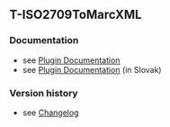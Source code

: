 T-ISO2709ToMarcXML
----------

### Documentation ###

* see [Plugin Documentation](./doc/About.md)
* see [Plugin Documentation](./doc/About_sk.md) (in Slovak)

### Version history ###

* see [Changelog](./CHANGELOG.md)